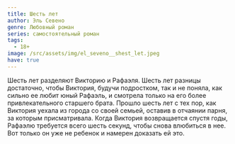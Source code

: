 ```yaml
---
title: Шесть лет
author: Эль Севено
genre: Любовный роман
series: самостоятельный роман
tags:
  - 18+
image: /src/assets/img/el_seveno__shest_let.jpeg
have: true
---
```

Шесть лет разделяют Викторию и Рафаэля. Шесть лет разницы достаточно, чтобы Виктория, будучи подростком, так и не поняла, как сильно ее любит юный Рафаэль, и смотрела только на его более привлекательного старшего брата. Прошло шесть лет с тех пор, как Виктория уехала из города со своей семьей, оставив в отчаянии парня, за которым присматривала. Когда Виктория возвращается спустя годы, Рафаэлю требуется всего шесть секунд, чтобы снова влюбиться в нее. Вот только он уже не ребенок и намерен доказать ей это.
